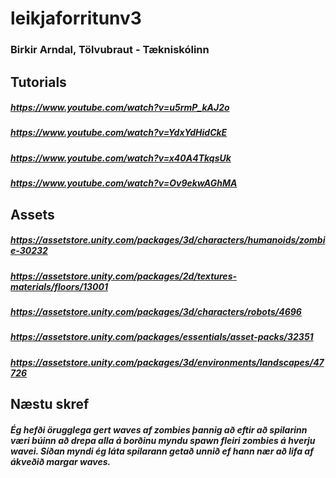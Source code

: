# leikjaforritunv3

### Birkir Arndal, Tölvubraut - Tækniskólinn

## Tutorials

##### https://www.youtube.com/watch?v=u5rmP_kAJ2o
##### https://www.youtube.com/watch?v=YdxYdHidCkE
##### https://www.youtube.com/watch?v=x40A4TkqsUk
##### https://www.youtube.com/watch?v=Ov9ekwAGhMA

## Assets

##### https://assetstore.unity.com/packages/3d/characters/humanoids/zombie-30232
##### https://assetstore.unity.com/packages/2d/textures-materials/floors/13001
##### https://assetstore.unity.com/packages/3d/characters/robots/4696
##### https://assetstore.unity.com/packages/essentials/asset-packs/32351
##### https://assetstore.unity.com/packages/3d/environments/landscapes/47726

## Næstu skref

##### Ég hefði örugglega gert waves af zombies þannig að eftir að spilarinn væri búinn að drepa alla á borðinu myndu spawn fleiri zombies á hverju wavei. Síðan myndi ég láta spilarann getað unnið ef hann nær að lifa af ákveðið margar waves. 
